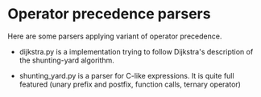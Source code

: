 # Operator precedence parsers

Here are some parsers applying variant of operator precedence.

- dijkstra.py is a implementation trying to follow Dijkstra's description of the
  shunting-yard algorithm.
  
- shunting_yard.py is a parser for C-like expressions.  It is quite full featured (unary
  prefix and postfix, function calls, ternary operator)